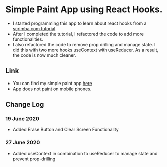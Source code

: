 # Simple Paint App using React Hooks.

- I started programming this app to learn about react hooks from a [scrimba.com tutorial](https://scrimba.com/course/greacthooks).
- After I completed the tutorial, I refactored the code to add more functionalities.
- I also refactored the code to remove prop drilling and manage state. I did this with two more hooks useContext with useReducer.
As a result, the code is now much cleaner.

## Link

 * You can find my simple paint app [here](https://simple-paint-app-with-react-hooks.netlify.app/)
 * App does not paint on mobile phones.

## Change Log
### 19 June 2020
- Added Erase Button and Clear Screen Functionality

### 27 June 2020
- Added useContext in combination to useReducer to manage state and prevent prop-drilling
